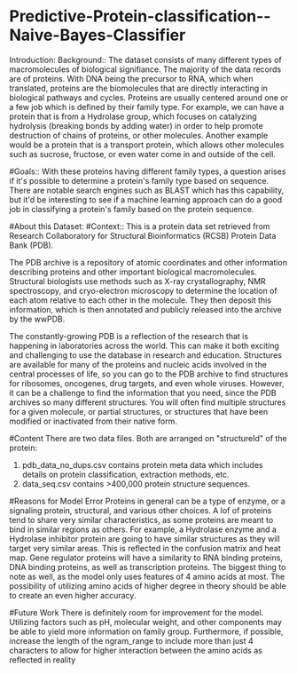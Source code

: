 # Predictive-Protein-classification--Naive-Bayes-Classifier
Introduction:
Background::
The dataset consists of many different types of macromolecules of biological signifiance. 
The majority of the data records are of proteins. 
With DNA being the precursor to RNA, which when translated, proteins are the biomolecules that are directly interacting in biological pathways and cycles. Proteins are usually centered around one or a few job which is defined by their family type. For example, we can have a protein that is from a Hydrolase group, which focuses on catalyzing hydrolysis (breaking bonds by adding water) in order to help promote destruction of chains of proteins, or other molecules. Another example would be a protein that is a transport protein, which allows other molecules such as sucrose, fructose, or even water come in and outside of the cell.

#Goals::
With these proteins having different family types, a question arises if it's possible to determine a protein's family type based on sequence. There are notable search engines such as BLAST which has this capability, but it'd be interesting to see if a machine learning approach can do a good job in classifying a protein's family based on the protein sequence.

#About this Dataset:
#Context::
This is a protein data set retrieved from Research Collaboratory for Structural Bioinformatics (RCSB) Protein Data Bank (PDB).

The PDB archive is a repository of atomic coordinates and other information describing proteins and other important biological macromolecules. Structural biologists use methods such as X-ray crystallography, NMR spectroscopy, and cryo-electron microscopy to determine the location of each atom relative to each other in the molecule. They then deposit this information, which is then annotated and publicly released into the archive by the wwPDB.

The constantly-growing PDB is a reflection of the research that is happening in laboratories across the world. This can make it both exciting and challenging to use the database in research and education. Structures are available for many of the proteins and nucleic acids involved in the central processes of life, so you can go to the PDB archive to find structures for ribosomes, oncogenes, drug targets, and even whole viruses. However, it can be a challenge to find the information that you need, since the PDB archives so many different structures. You will often find multiple structures for a given molecule, or partial structures, or structures that have been modified or inactivated from their native form.

#Content
There are two data files. Both are arranged on "structureId" of the protein:
1. pdb_data_no_dups.csv contains protein meta data which includes details on protein classification, extraction methods, etc.
2. data_seq.csv contains >400,000 protein structure sequences.

#Reasons for Model Error
Proteins in general can be a type of enzyme, or a signaling protein, structural, and various other choices. A lof of proteins tend to share very similar characteristics, as some proteins are meant to bind in similar regions as others. For example, a Hydrolase enzyme and a Hydrolase inhibitor protein are going to have similar structures as they will target very similar areas. This is reflected in the confusion matrix and heat map. Gene regulator proteins will have a similarity to RNA binding proteins, DNA binding proteins, as well as transcription proteins. The biggest thing to note as well, as the model only uses features of 4 amino acids at most. The possibility of utilizing amino acids of higher degree in theory should be able to create an even higher accuracy.

#Future Work
There is definitely room for improvement for the model. Utilizing factors such as pH, molecular weight, and other components may be able to yield more information on family group. Furthermore, if possible, increase the length of the ngram_range to include more than just 4 characters to allow for higher interaction between the amino acids as reflected in reality
